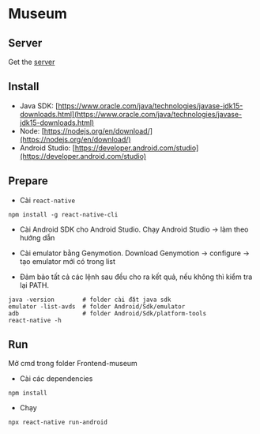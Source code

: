 # Museum

## Server

Get the [server](https://github.com/theminkantoso/museum.server)

## Install

- Java SDK: [https://www.oracle.com/java/technologies/javase-jdk15-downloads.html](https://www.oracle.com/java/technologies/javase-jdk15-downloads.html)
- Node: [https://nodejs.org/en/download/](https://nodejs.org/en/download/)
- Android Studio: [https://developer.android.com/studio](https://developer.android.com/studio)

## Prepare

- Cài `react-native`
```
npm install -g react-native-cli
```

- Cài Android SDK cho Android Studio. Chạy Android Studio -> làm theo hướng dẫn

- Cài emulator bằng Genymotion. Download Genymotion -> configure -> tạo emulator mới có trong list

- Đảm bảo tất cả các lệnh sau đều cho ra kết quả, nếu không thì kiểm tra lại PATH.
```
java -version        # folder cài đặt java sdk
emulator -list-avds  # folder Android/Sdk/emulator
adb                  # folder Android/Sdk/platform-tools
react-native -h
```

## Run
Mở cmd trong folder Frontend-museum
- Cài các dependencies
```
npm install
```
- Chạy
```
npx react-native run-android
```

 
